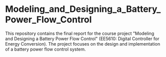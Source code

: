 # Modeling_and_Designing_a_Battery_Power_Flow_Control
This repository contains the final report for the course project "Modeling and Designing a Battery Power Flow Control" (EE5610: Digital Controller for Energy Conversion). The project focuses on the design and implementation of a battery power flow control system.
